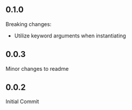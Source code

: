 ## 0.1.0

Breaking changes:
 * Utilize keyword arguments when instantiating

## 0.0.3

Minor changes to readme

## 0.0.2

Initial Commit
